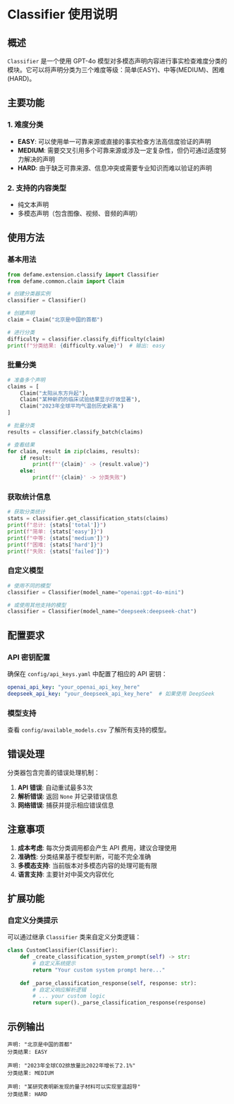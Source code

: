 # Classifier 使用说明

## 概述

`Classifier` 是一个使用 GPT-4o 模型对多模态声明内容进行事实检查难度分类的模块。它可以将声明分类为三个难度等级：简单(EASY)、中等(MEDIUM)、困难(HARD)。

## 主要功能

### 1. 难度分类
- **EASY**: 可以使用单一可靠来源或直接的事实检查方法高信度验证的声明
- **MEDIUM**: 需要交叉引用多个可靠来源或涉及一定复杂性，但仍可通过适度努力解决的声明  
- **HARD**: 由于缺乏可靠来源、信息冲突或需要专业知识而难以验证的声明

### 2. 支持的内容类型
- 纯文本声明
- 多模态声明（包含图像、视频、音频的声明）

## 使用方法

### 基本用法

```python
from defame.extension.classify import Classifier
from defame.common.claim import Claim

# 创建分类器实例
classifier = Classifier()

# 创建声明
claim = Claim("北京是中国的首都")

# 进行分类
difficulty = classifier.classify_difficulty(claim)
print(f"分类结果: {difficulty.value}")  # 输出: easy
```

### 批量分类

```python
# 准备多个声明
claims = [
    Claim("太阳从东方升起"),
    Claim("某种新药的临床试验结果显示疗效显著"),
    Claim("2023年全球平均气温创历史新高")
]

# 批量分类
results = classifier.classify_batch(claims)

# 查看结果
for claim, result in zip(claims, results):
    if result:
        print(f"'{claim}' -> {result.value}")
    else:
        print(f"'{claim}' -> 分类失败")
```

### 获取统计信息

```python
# 获取分类统计
stats = classifier.get_classification_stats(claims)
print(f"总计: {stats['total']}")
print(f"简单: {stats['easy']}")
print(f"中等: {stats['medium']}")  
print(f"困难: {stats['hard']}")
print(f"失败: {stats['failed']}")
```

### 自定义模型

```python
# 使用不同的模型
classifier = Classifier(model_name="openai:gpt-4o-mini")

# 或使用其他支持的模型
classifier = Classifier(model_name="deepseek:deepseek-chat")
```

## 配置要求

### API 密钥配置

确保在 `config/api_keys.yaml` 中配置了相应的 API 密钥：

```yaml
openai_api_key: "your_openai_api_key_here"
deepseek_api_key: "your_deepseek_api_key_here"  # 如果使用 DeepSeek
```

### 模型支持

查看 `config/available_models.csv` 了解所有支持的模型。

## 错误处理

分类器包含完善的错误处理机制：

1. **API 错误**: 自动重试最多3次
2. **解析错误**: 返回 `None` 并记录错误信息
3. **网络错误**: 捕获并提示相应错误信息

## 注意事项

1. **成本考虑**: 每次分类调用都会产生 API 费用，建议合理使用
2. **准确性**: 分类结果基于模型判断，可能不完全准确
3. **多模态支持**: 当前版本对多模态内容的处理可能有限
4. **语言支持**: 主要针对中英文内容优化

## 扩展功能

### 自定义分类提示

可以通过继承 `Classifier` 类来自定义分类逻辑：

```python
class CustomClassifier(Classifier):
    def _create_classification_system_prompt(self) -> str:
        # 自定义系统提示
        return "Your custom system prompt here..."
    
    def _parse_classification_response(self, response: str):
        # 自定义响应解析逻辑
        # ... your custom logic
        return super()._parse_classification_response(response)
```

## 示例输出

```
声明: "北京是中国的首都"
分类结果: EASY

声明: "2023年全球CO2排放量比2022年增长了2.1%"  
分类结果: MEDIUM

声明: "某研究表明新发现的量子材料可以实现室温超导"
分类结果: HARD
```
